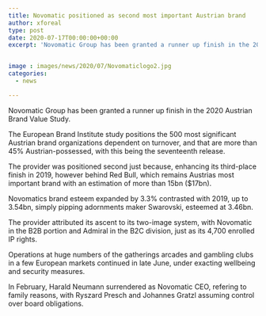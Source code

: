 ```yaml
---
title: Novomatic positioned as second most important Austrian brand
author: xforeal 
type: post
date: 2020-07-17T00:00:00+00:00
excerpt: 'Novomatic Group has been granted a runner up finish in the 2020 Austrian Brand Value Study '


image : images/news/2020/07/Novomaticlogo2.jpg
categories:
  - news

---
```

Novomatic Group has been granted a runner up finish in the 2020 Austrian Brand Value Study. 

The European Brand Institute study positions the 500 most significant Austrian brand organizations dependent on turnover, and that are more than 45&percnt; Austrian-possessed, with this being the seventeenth release. 

The provider was positioned second just because, enhancing its third-place finish in 2019, however behind Red Bull, which remains Austrias most important brand with an estimation of more than 15bn ($17bn). 

Novomatics brand esteem expanded by 3.3&percnt; contrasted with 2019, up to 3.54bn, simply pipping adornments maker Swarovski, esteemed at 3.46bn. 

The provider attributed its ascent to its two-image system, with Novomatic in the B2B portion and Admiral in the B2C division, just as its 4,700 enrolled IP rights. 

Operations at huge numbers of the gatherings arcades and gambling clubs in a few European markets continued in late June, under exacting wellbeing and security measures. 

In February, Harald Neumann surrendered as Novomatic CEO, refering to family reasons, with Ryszard Presch and Johannes Gratzl assuming control over board obligations.